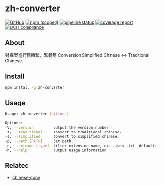 # zh-converter

[![GitHub](https://img.shields.io/github/license/mashape/apistatus.svg)](LICENSE) [![npm (scoped)](https://img.shields.io/npm/v/zh-converter.svg)](https://www.npmjs.com/package/zh-converter) [![pipeline status](https://gitlab.com/a26007565/zh-converter/badges/master/pipeline.svg)](https://gitlab.com/a26007565/zh-converter/pipelines) [![coverage report](https://gitlab.com/a26007565/zh-converter/badges/master/coverage.svg)](https://a26007565.gitlab.io/zh-converter/) [![BCH compliance](https://bettercodehub.com/edge/badge/a26007565/zh-converter?branch=master)](https://bettercodehub.com/)

## About

對檔案進行簡轉繁，繁轉簡
Conversion Simplified Chinese <-> Traditional Chinese.

## Install

```bash
npm install -g zh-converter
```

## Usage

```bash
Usage: zh-converter [options]

Options:
-V, --version         output the version number
-t, --traditional     Convert to traditional chinese.
-s, --simplified      Convert to simplified chinese.
-p, --path [PATH]     Set path.
-e, --extname [type]  filter extension name, ex. .json .txt (default: )
-h, --help            output usage information
```

## Related

- [chinese-conv][chinese-conv]

[chinese-conv]: https://github.com/Pleasurazy/chinese-conv